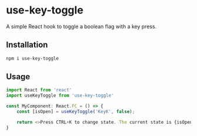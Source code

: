 # use-key-toggle

A simple React hook to toggle a boolean flag with a key press.

## Installation

```sh
npm i use-key-toggle
```

## Usage

```ts
import React from 'react'
import useKeyToggle from 'use-key-toggle'

const MyComponent: React.FC = () => {
    const [isOpen] = useKeyToggle('KeyK', false);

    return <>Press CTRL+K to change state. The current state is {isOpen}</>
}
```